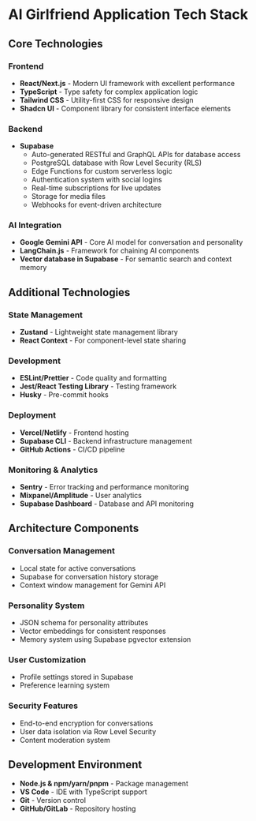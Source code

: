 # AI Girlfriend Application Tech Stack

## Core Technologies

### Frontend
- **React/Next.js** - Modern UI framework with excellent performance
- **TypeScript** - Type safety for complex application logic
- **Tailwind CSS** - Utility-first CSS for responsive design
- **Shadcn UI** - Component library for consistent interface elements

### Backend
- **Supabase**
  - Auto-generated RESTful and GraphQL APIs for database access
  - PostgreSQL database with Row Level Security (RLS)
  - Edge Functions for custom serverless logic
  - Authentication system with social logins
  - Real-time subscriptions for live updates
  - Storage for media files
  - Webhooks for event-driven architecture

### AI Integration
- **Google Gemini API** - Core AI model for conversation and personality
- **LangChain.js** - Framework for chaining AI components
- **Vector database in Supabase** - For semantic search and context memory

## Additional Technologies

### State Management
- **Zustand** - Lightweight state management library
- **React Context** - For component-level state sharing

### Development
- **ESLint/Prettier** - Code quality and formatting
- **Jest/React Testing Library** - Testing framework
- **Husky** - Pre-commit hooks

### Deployment
- **Vercel/Netlify** - Frontend hosting
- **Supabase CLI** - Backend infrastructure management
- **GitHub Actions** - CI/CD pipeline

### Monitoring & Analytics
- **Sentry** - Error tracking and performance monitoring
- **Mixpanel/Amplitude** - User analytics
- **Supabase Dashboard** - Database and API monitoring

## Architecture Components

### Conversation Management
- Local state for active conversations
- Supabase for conversation history storage
- Context window management for Gemini API

### Personality System
- JSON schema for personality attributes
- Vector embeddings for consistent responses
- Memory system using Supabase pgvector extension

### User Customization
- Profile settings stored in Supabase
- Preference learning system

### Security Features
- End-to-end encryption for conversations
- User data isolation via Row Level Security
- Content moderation system

## Development Environment
- **Node.js & npm/yarn/pnpm** - Package management
- **VS Code** - IDE with TypeScript support
- **Git** - Version control
- **GitHub/GitLab** - Repository hosting 